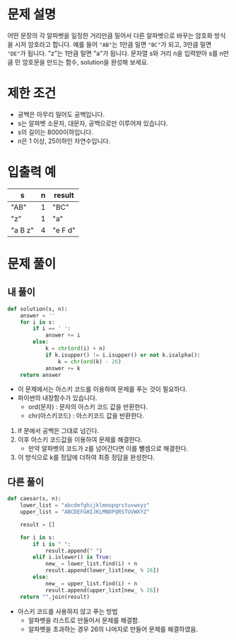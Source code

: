 # 문제 설명
어떤 문장의 각 알파벳을 일정한 거리만큼 밀어서 다른 알파벳으로 바꾸는 암호화 방식을 시저 암호라고 합니다. 
예를 들어 `"AB"`는 1만큼 밀면 `"BC"`가 되고, 3만큼 밀면 `"DE"`가 됩니다. 
"z"는 1만큼 밀면 "a"가 됩니다. 
문자열 s와 거리 n을 입력받아 s를 n만큼 민 암호문을 만드는 함수, solution을 완성해 보세요.

# 제한 조건
- 공백은 아무리 밀어도 공백입니다.
- s는 알파벳 소문자, 대문자, 공백으로만 이루어져 있습니다.
- s의 길이는 8000이하입니다.
- n은 1 이상, 25이하인 자연수입니다.

# 입출력 예
|s|n|result|
|--|--|--|
|"AB"|1|"BC"|
|"z"|1|"a"|
|"a B z"|4|"e F d"|

# 문제 풀이

## 내 풀이

```python
def solution(s, n):
    answer = ''
    for i in s:
        if i == ' ':
            answer += i
        else:
            k = chr(ord(i) + n)
            if k.isupper() != i.isupper() or not k.isalpha():
                k = chr(ord(k) - 26)
            answer += k
    return answer
```
- 이 문제에서는 아스키 코드를 이용하여 문제를 푸는 것이 필요하다.
- 파이썬의 내장함수가 있습니다.
    - ord(문자) : 문자의 아스키 코드 값을 반환한다.
    - chr(아스키코드) : 아스키코드 값을 반환한다.

1. If 문에서 공백은 그대로 넘긴다.
2. 이후 아스키 코드값을 이용하여 문제를 해결한다.
    - 만약 알파벳의 코드가 z를 넘어간다면 이를 뺄셈으로 해결한다.
3. 이 방식으로 k를 정답에 더하여 최종 정답을 완성한다.

## 다른 풀이

```python
def caesar(s, n):
    lower_list = "abcdefghijklmnopqrstuvwxyz"
    upper_list = "ABCDEFGHIJKLMNOPQRSTUVWXYZ"

    result = []

    for i in s:
        if i is " ":
            result.append(" ")
        elif i.islower() is True:
            new_ = lower_list.find(i) + n
            result.append(lower_list[new_ % 26])
        else:
            new_ = upper_list.find(i) + n
            result.append(upper_list[new_ % 26])
    return "".join(result)
```
- 아스키 코드를 사용하지 않고 푸는 방법
    - 알파벳을 리스트로 만들어서 문제를 해결함.
    - 알파벳을 초과하는 경우 26의 나머지로 만들어 문제를 해결하였음.
